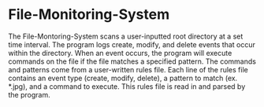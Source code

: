 # File-Monitoring-System

The File-Montoring-System scans a user-inputted root directory at a set time interval.  The program logs create, modify, and delete events that occur within the directory.  When an event occurs, the program will execute commands on the file if the file matches a specified pattern.  The commands and patterns come from a user-written rules file.  Each line of the rules file contains an event type (create, modify, delete), a pattern to match (ex. \*.jpg), and a command to execute.  This rules file is read in and parsed by the program.
